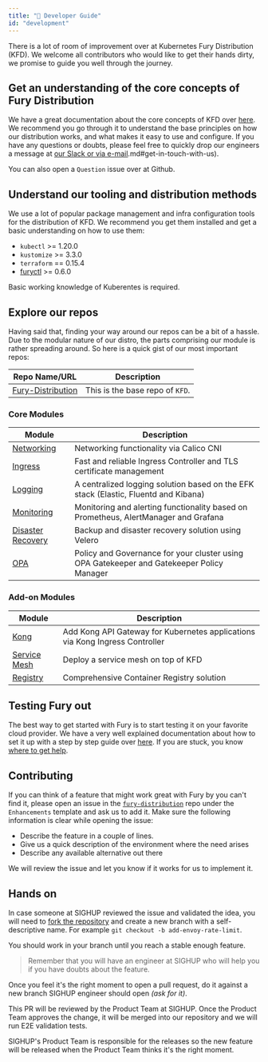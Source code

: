 ```yaml
---
title: "📒 Developer Guide"
id: "development"
---
```


There is a lot of room of improvement over at Kubernetes Fury
Distribution (KFD). We welcome all contributors who would like to get their
hands dirty, we promise to guide you well through the journey.

## Get an understanding of the core concepts of Fury Distribution

We have a great documentation about the core concepts of KFD over [here][core-concepts].
We recommend you go through it to understand the base principles on how our
distribution works, and what makes it easy to use and configure.
If you have any questions or doubts, please feel free to quickly drop our engineers
a message at [our Slack or via e-mail][get-in-touch].md#get-in-touch-with-us).

You can also open a `Question` issue over at Github.

## Understand our tooling and distribution methods

We use a lot of popular package management and infra configuration tools for the
distribution of KFD. We recommend you get them installed and get a basic
understanding on how to use them:

* `kubectl` >= 1.20.0
* `kustomize` >= 3.3.0
* `terraform` == 0.15.4
* [furyctl](../02-core-concepts/03-furyctl.md) >= 0.6.0

Basic working knowledge of Kuberentes is required.

## Explore our repos

Having said that, finding your way around our repos can be a bit of a hassle.
Due to the modular nature of our distro, the parts comprising our module
is rather spreading around. So here is a quick gist of our most
important repos:

| Repo Name/URL                                                      | Description                     |
|--------------------------------------------------------------------|---------------------------------|
| [Fury-Distribution](https://github.com/sighupio/fury-distribution) | This is the base repo of `KFD`. |

### Core Modules

| Module                          | Description                                                                               |
|---------------------------------|-------------------------------------------------------------------------------------------|
| [Networking][networking-module] | Networking functionality via Calico CNI                                                   |
| [Ingress][ingress-module]       | Fast and reliable Ingress Controller and TLS certificate management                       |
| [Logging][logging-module]       | A centralized logging solution based on the EFK stack (Elastic, Fluentd and Kibana)       |
| [Monitoring][monitoring-module] | Monitoring and alerting functionality based on Prometheus, AlertManager and Grafana       |
| [Disaster Recovery][dr-module]  | Backup and disaster recovery solution using Velero                                        |
| [OPA][opa-module]               | Policy and Governance for your cluster using OPA Gatekeeper and Gatekeeper Policy Manager |

### Add-on Modules

| Module                              | Description                                                                  |
|-------------------------------------|------------------------------------------------------------------------------|
| [Kong][kong-module]                 | Add Kong API Gateway for Kubernetes applications via Kong Ingress Controller |
| [Service Mesh][service-mesh-module] | Deploy a service mesh on top of KFD                                          |
| [Registry][registry-module]         | Comprehensive Container Registry solution                                    |

## Testing Fury out

The best way to get started with Fury is to start testing it on your favorite
cloud provider. We have a very well explained documentation about how to set it
up with a step by step guide over [here][getting-started]. If
you are stuck, you know [where to get help][get-in-touch].

## Contributing

If you can think of a feature that might work great with Fury by you can't find
it, please open an issue in the
[`fury-distribution`](https://github.com/sighupio/fury-distribution) repo under
the `Enhancements` template and ask us to add it. Make sure the following
information is clear while opening the issue:

* Describe the feature in a couple of lines.
* Give us a quick description of the environment where the need arises
* Describe any available alternative out there

We will review the issue and let you know if it works for us to implement it.

## Hands on

In case someone at SIGHUP reviewed the issue and validated the idea, you will need to
[fork the repository](https://help.github.com/en/github/collaborating-with-issues-and-pull-requests/working-with-forks)
and create a new branch with a self-descriptive name. For example `git checkout -b add-envoy-rate-limit`.

You should work in your branch until you reach a stable enough feature.

> Remember that you will have an engineer at SIGHUP who will help you if you have doubts about the feature.

Once you feel it's the right moment to open a pull request, do it against a new branch SIGHUP engineer should open
*(ask for it)*.

This PR will be reviewed by the Product Team at SIGHUP. Once the Product Team approves the change, it will be
merged into our repository and we will run E2E validation tests.

SIGHUP's Product Team is responsible for the releases so the new feature will be released when the Product Team thinks
it's the right moment.

<!-- Links -->
<!-- Core Modules -->
[networking-module]: https://github.com/sighupio/fury-kubernetes-networking
[ingress-module]: https://github.com/sighupio/fury-kubernetes-ingress
[logging-module]: https://github.com/sighupio/fury-kubernetes-logging
[monitoring-module]: https://github.com/sighupio/fury-kubernetes-monitoring
[dr-module]: https://github.com/sighupio/fury-kubernetes-dr
[opa-module]: https://github.com/sighupio/fury-kubernetes-opa

<!-- Addon Modules -->
[kong-module]: https://github.com/sighupio/fury-kubernetes-kong
[service-mesh-module]: https://github.com/sighupio/fury-kubernetes-service-mesh
[registry-module]: https://github.com/sighupio/fury-kubernetes-registry

[core-concepts]: https://docs.kubernetesfury.com/docs/core-concepts/principles
[get-in-touch]: https://docs.kubernetesfury.com/docs/contribute/#get-in-touch-with-us
[getting-started]: https://docs.kubernetesfury.com/docs/quickstart/fury-on-eks
